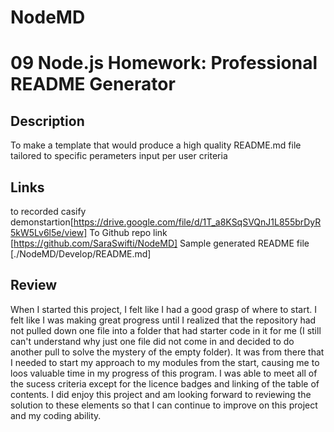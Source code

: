 # NodeMD
# 09 Node.js Homework: Professional README Generator

## Description
To make a template that would produce a high quality README.md file tailored to specific perameters input per user criteria

## Links
to recorded casify demonstartion[https://drive.google.com/file/d/1T_a8KSqSVQnJ1L855brDyR5kW5Lv6l5e/view]
To Github repo link [https://github.com/SaraSwifti/NodeMD]
Sample generated README file [./NodeMD/Develop/README.md]

## Review
When I started this project, I felt like I had a good grasp of where to start. I felt like I was making great progress until I realized that the repository had not pulled down one file into a folder that had starter code in it for me (I still can't understand why just one file did not come in and decided to do another pull to solve the mystery of the empty folder). It was from there that I needed to start my approach to my modules from the start, causing me to loos valuable time in my progress of this program. I was able to meet all of the sucess criteria except for the licence badges and linking of the table of contents. I did enjoy this project and am looking forward to reviewing the solution to these elements so that I can continue to improve on this project and my coding ability. 
